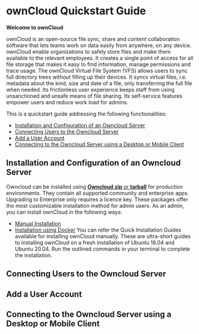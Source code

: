 # ownCloud Quickstart Guide

**Welcome to ownCloud** 

ownCloud is an open-source file sync, share and content collaboration software that lets teams work on data easily from anywhere, on any device. ownCloud enable organizations to safely store files and make them available to the relevant employees. It creates a single point of access for all file storage that makes it easy to find information, manage permissions and trace usage.
The ownCloud Virtual File System (VFS) allows users to sync full directory trees without filling up their devices. It syncs virtual files, i.e. metadata about the kind, size and date of a file, only transferring the full file when needed. Its frictionless user experience keeps staff from using unsanctioned and unsafe means of file sharing. Its self-service features empower users and reduce work load for admins.

This is a quickstart guide addressing the following functionalities:
- [Installation and Configuration of an Owncloud Server](#installation-and-configuration-of-an-owncloud-server)
- [Connecting Users to the Owncloud Server](#connecting-users-to-the-owncloud-server)
- [Add a User Account](#add-a-user-account)
- [Connecting to the Owncloud Server using a Desktop or Mobile Client](#connecting-to-the-owncloud-server-using-a-desktop-or-mobile-client)

## Installation and Configuration of an Owncloud Server 
Owncloud can be installed using [**Owncloud zip** or **tarball**](https://owncloud.com/download-server/) for production environments. They contain all supported community and enterprise apps. Upgrading to Enterprise only requires a licence key. These packages offer the most customizable installation method for admin users.
As an admin, you can install ownCloud in the following ways:
- [Manual Installation](https://doc.owncloud.com/server/10.6/admin_manual/installation/manual_installation/)
- [Installation using Docker](https://doc.owncloud.com/server/10.6/admin_manual/installation/docker/)
You can refer the Quick Installation Guides available for installing ownCloud manually. These are ultra-short guides to installing ownCloud on a fresh installation of Ubuntu 18.04 and Ubuntu 20.04. Run the outlined commands in your terminal to complete the installation. 
## Connecting Users to the Owncloud Server

## Add a User Account

## Connecting to the Owncloud Server using a Desktop or Mobile Client




